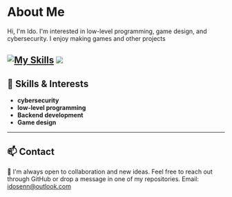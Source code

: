 # About Me

Hi, I'm Ido. 
I'm interested in low-level programming, game design, and cybersecurity. 
I enjoy making games and other projects

[![My Skills](https://skillicons.dev/icons?i=c,cs,git,opencv,python,mint)](https://skillicons.dev)
![](https://github-readme-stats.vercel.app/api/top-langs/?username=ImJustACat404&theme=holi&hide_border=false&include_all_commits=false&count_private=true&layout=compact)
---

## 🧰 Skills & Interests

- **cybersecurity**
- **low-level programming**
- **Backend development**
- **Game design**

---

## 📫 Contact

💬 I'm always open to collaboration and new ideas. Feel free to reach out through GitHub or drop a message in one of my repositories.
Email: idosenn@outlook.com

